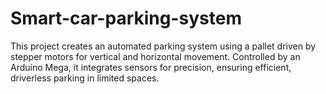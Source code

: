 # Smart-car-parking-system
This project creates an automated parking system using a pallet driven by stepper motors for vertical and horizontal movement. Controlled by an Arduino Mega, it integrates sensors for precision, ensuring efficient, driverless parking in limited spaces.
